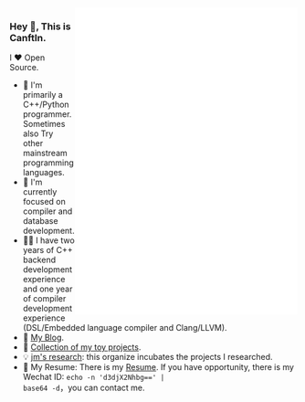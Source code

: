 <img align="right" width="390" alt="🦑" src="/general.svg">

### Hey 👋, This is CanftIn.

I ❤ Open Source.

* 🌟 I'm primarily a C++/Python programmer. Sometimes also Try other mainstream programming languages.
* 🌱 I'm currently focused on compiler and database development.
* 👨‍💻 I have two years of C++ backend development experience and one year of compiler development experience (DSL/Embedded language compiler and Clang/LLVM).
* 💬 [My Blog](https://canftin.github.io).
* 🤔 [Collection of my toy projects](https://github.com/MatrixWood).
* 💡 [jm's research](https://github.com/jm-research): this organize incubates the projects I researched.
* 📃 My Resume: There is my [Resume](./resume.pdf). If you have opportunity, there is my Wechat ID: <code>echo -n 'd3djX2Nhbg==' | base64 -d</code>，you can contact me.

<!--
![CanftIn's github stats1](https://github-readme-stats.vercel.app/api?username=canftin&show_icons=true&theme=radical&count_private=true)


[![Top Langs](https://github-readme-stats.vercel.app/api/top-langs/?username=canftin&layout=compact&theme=radical)](https://github.com/anuraghazra/github-readme-stats)
-->
